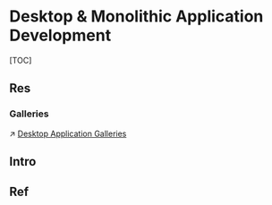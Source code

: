 # Desktop & Monolithic Application Development

[TOC]



## Res

### Galleries
↗ [Desktop Application Galleries](../🏇%20Galleries%20&%20Awesome%20SE/Desktop%20Application%20Galleries/Desktop%20Application%20Galleries.md)



## Intro


## Ref


